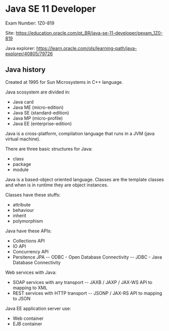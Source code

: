 # Java SE 11 Developer

Exam Number: 1Z0-819

Site: https://education.oracle.com/pt_BR/java-se-11-developer/pexam_1Z0-819

Java explorer: https://learn.oracle.com/ols/learning-path/java-explorer/40805/79726

## Java history

Created at 1995 for Sun Microsystems in C++ language.

Java scosystem are divided in:
- Java card
- Java ME (micro-edition)
- Java SE (standard-edition)
- Java MP (micro-profile)
- Java EE (enterprise-edition)

Java is a cross-platform, compilation language that runs in a JVM (java virtual machine).

There are three basic structures for Java:
- class
- package
- module

Java is a based-object oriented language. Classes are the template classes and when is in runtime they are object instances.

Classes have these stuffs:
- attribute
- behaviour
- inherit
- polymorphism

Java have these APIs:
- Collections API
- IO API
- Concurrency API
- Persitence JPA
-- ODBC - Open Database Connectivity
-- JDBC - Java Database Connectivity

Web services with Java:
- SOAP services with any transport
-- JAXB / JAXP / JAX-WS API to mapping to XML
- REST services with HTTP transport
-- JSONP / JAX-RS API to mapping to JSON

Java EE application server use:
- Web container
- EJB container
